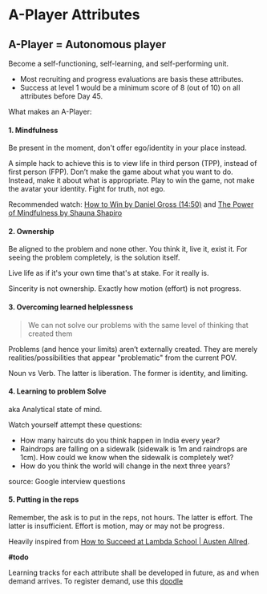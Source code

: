 # A-Player Attributes

## A-Player = Autonomous player

Become a self-functioning, self-learning, and self-performing unit.

* Most recruiting and progress evaluations are basis these attributes.
* Success at level 1 would be a minimum score of 8 \(out of 10\) on all attributes before Day 45.

What makes an A-Player:

#### 1. Mindfulness

Be present in the moment, don't offer ego/identity in your place instead.

A simple hack to achieve this is to view life in third person \(TPP\), instead of first person \(FPP\). Don’t make the game about what you want to do. Instead, make it about what is appropriate. Play to win the game, not make the avatar your identity. Fight for truth, not ego.

Recommended watch: [How to Win by Daniel Gross \(14:50\)](https://youtu.be/LH1bewTg-P4?t=890) and [The Power of Mindfulness by Shauna Shapiro](https://www.youtube.com/watch?v=IeblJdB2-Vo)

#### 2. Ownership

Be aligned to the problem and none other. You think it, live it, exist it. For seeing the problem completely, is the solution itself.

Live life as if it's your own time that's at stake. For it really is.

Sincerity is not ownership. Exactly how motion \(effort\) is not progress.

#### 3. Overcoming learned helplessness

> We can not solve our problems with the same level of thinking that created them

Problems \(and hence your limits\) aren’t externally created. They are merely realities/possibilities that appear "problematic" from the current POV.

Noun vs Verb. The latter is liberation. The former is identity, and limiting.

#### 4. Learning to problem Solve

aka Analytical state of mind.

Watch yourself attempt these questions:

* How many haircuts do you think happen in India every year?
* Raindrops are falling on a sidewalk \(sidewalk is 1m and raindrops are 1cm\). How could we know when the sidewalk is completely wet?
* How do you think the world will change in the next three years?

source: Google interview questions

#### 5. Putting in the reps

Remember, the ask is to put in the reps, not hours. The latter is effort. The latter is insufficient. Effort is motion, may or may not be progress.

Heavily inspired from [How to Succeed at Lambda School \| Austen Allred](https://www.youtube.com/watch?v=vVogzog7HDg).

**\#todo**

Learning tracks for each attribute shall be developed in future, as and when demand arrives. To register demand, use this [doodle](https://doodle.com/poll/b8m4tun5aty9nfrk)

